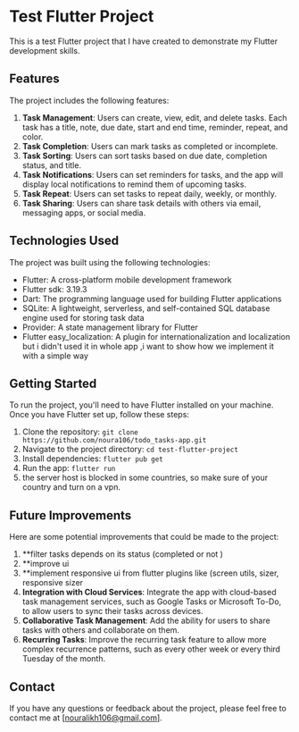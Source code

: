 # Test Flutter Project

This is a test Flutter project that I have created to demonstrate my Flutter development skills.

## Features

The project includes the following features:

1. **Task Management**: Users can create, view, edit, and delete tasks. Each task has a title, note, due date, start and end time, reminder, repeat, and color.
2. **Task Completion**: Users can mark tasks as completed or incomplete.
3. **Task Sorting**: Users can sort tasks based on due date, completion status, and title.
4. **Task Notifications**: Users can set reminders for tasks, and the app will display local notifications to remind them of upcoming tasks.
5. **Task Repeat**: Users can set tasks to repeat daily, weekly, or monthly.
6. **Task Sharing**: Users can share task details with others via email, messaging apps, or social media.

## Technologies Used

The project was built using the following technologies:

- Flutter: A cross-platform mobile development framework 
- Flutter sdk: 3.19.3
- Dart: The programming language used for building Flutter applications
- SQLite: A lightweight, serverless, and self-contained SQL database engine used for storing task data
- Provider: A state management library for Flutter
- Flutter easy_localization: A plugin for internationalization and localization but i didn't used it in whole app ,i want to show how we implement it with a simple way

## Getting Started

To run the project, you'll need to have Flutter installed on your machine. Once you have Flutter set up, follow these steps:

1. Clone the repository: `git clone  https://github.com/noura106/todo_tasks-app.git`
2. Navigate to the project directory: `cd test-flutter-project`
3. Install dependencies: `flutter pub get`
4. Run the app: `flutter run`
5. the server host is blocked in some countries, so make sure of your country and turn on a vpn. 


## Future Improvements

Here are some potential improvements that could be made to the project:
1. **filter tasks depends on its status (completed or not )
2. **improve ui 
3. **implement responsive ui from flutter plugins like (screen utils, sizer, responsive sizer
4. **Integration with Cloud Services**: Integrate the app with cloud-based task management services, such as Google Tasks or Microsoft To-Do, to allow users to sync their tasks across devices.
5. **Collaborative Task Management**: Add the ability for users to share tasks with others and collaborate on them.
6. **Recurring Tasks**: Improve the recurring task feature to allow more complex recurrence patterns, such as every other week or every third Tuesday of the month.

## Contact

If you have any questions or feedback about the project, please feel free to contact me at [nouralikh106@gmail.com].
